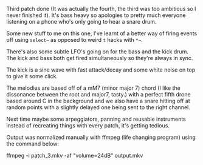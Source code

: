 Third patch done (It was actually the fourth, the third was too ambitious so I
never finished it). It's bass heavy so apologies to pretty much everyone
listening on a phone who's only going to hear a snare drum.

Some new stuff to me on this one, I've learnt of a better way of firing events
off using `select~` as opposed to weird `t` hacks with `*~`.

There's also some subtle LFO's going on for the bass and the kick drum.
The kick and bass both get fired simultaneously so they're always in sync.

The kick is a sine wave with fast attack/decay and some white noise
on top to give it some click.

The melodies are based off of a mM7 (minor major 7) chord (I like the dissonance
between the root and major7, tasty.) with a perfect fifth drone based around C in the background and
we also have a snare hitting off at random points with a slightly delayed one
being sent to the right channel.

Next time maybe some arpeggiators, panning and reusable instruments instead of
recreating things with every patch, it's getting tedious.

Output was normalized manually with ffmpeg (life changing program) using the
command below:

ffmpeg -i patch_3.mkv -af "volume=24dB" output.mkv

